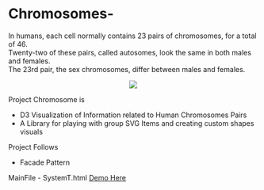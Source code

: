 # Chromosomes- 



In humans, each cell normally contains 23 pairs of chromosomes, for a total of 46.<br>
Twenty-two of these pairs, called autosomes, look the same in both males and females.<br>
The 23rd pair, the sex chromosomes, differ between males and females.

<center><img src="http://checkthiscloud.com/admin/github/23andMe/systemT.png"></center>


Project Chromosome is <br>
<ul>
<li>D3 Visualization of Information related to Human Chromosomes Pairs</li>
<li>A Library for playing with group SVG Items and creating custom shapes visuals</li>
</ul>

Project Follows <br>
<ul><li>Facade Pattern</li></ul>

MainFile - SystemT.html <a href="http://checkthiscloud.com/admin/github/23andMe/systemT.html">Demo Here</a>
